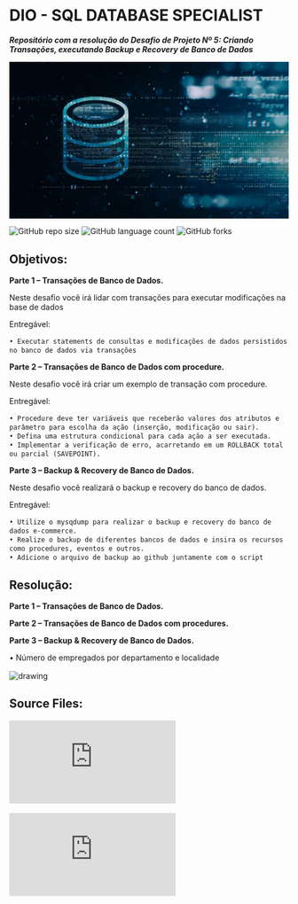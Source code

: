 # DIO - SQL DATABASE SPECIALIST

***Repositório com a resolução do Desafio de Projeto Nº 5: Criando Transações, executando Backup e Recovery de Banco de Dados***

<img src="images/database_data.png" align='center' alt="drawing" width="900" heigth="551"/>


![GitHub repo size](https://img.shields.io/github/repo-size/adricbarros/DIO-SQL-Database-Specialist?style=for-the-badge)
![GitHub language count](https://img.shields.io/github/languages/count/adricbarros/DIO-SQL-Database-Specialist?style=for-the-badge)
![GitHub forks](https://img.shields.io/github/forks/adricbarros/DIO-SQL-Database-Specialist?style=for-the-badge)


## Objetivos:


**Parte 1 – Transações de Banco de Dados.**

Neste desafio você irá lidar com transações para executar modificações na base de dados

Entregável:

    • Executar statements de consultas e modificações de dados persistidos no banco de dados via transações
    

**Parte 2 – Transações de Banco de Dados com procedure.**

Neste desafio você irá criar um exemplo de transação com procedure.

Entregável: 

    • Procedure deve ter variáveis que receberão valores dos atributos e parâmetro para escolha da ação (inserção, modificação ou sair).
    • Defina uma estrutura condicional para cada ação a ser executada.
    • Implementar a verificação de erro, acarretando em um ROLLBACK total ou parcial (SAVEPOINT).
  
**Parte 3 – Backup & Recovery de Banco de Dados.**

Neste desafio você realizará o backup e recovery do banco de dados.

Entregável: 

    • Utilize o mysqdump para realizar o backup e recovery do banco de dados e-commerce.
    • Realize o backup de diferentes bancos de dados e insira os recursos como procedures, eventos e outros.
    • Adicione o arquivo de backup ao github juntamente com o script


## **Resolução:**

**Parte 1 – Transações de Banco de Dados.**

**Parte 2 – Transações de Banco de Dados com procedures.**

**Parte 3 – Backup & Recovery de Banco de Dados.**


• Número de empregados por departamento e localidade

<img src="images/employee_location.png" align='center' alt="drawing" width="246" heigth="130"/>



## Source Files:
  
![SQL Create Views Script](https://github.com/adricbarros/DIO-SQL-Database-Specialist/blob/main/DP4/src/Company-Create_Views.sql)

![SQL Create Triggers Script](https://github.com/adricbarros/DIO-SQL-Database-Specialist/blob/main/DP4/src/Company-Create_Triggers.sql)
